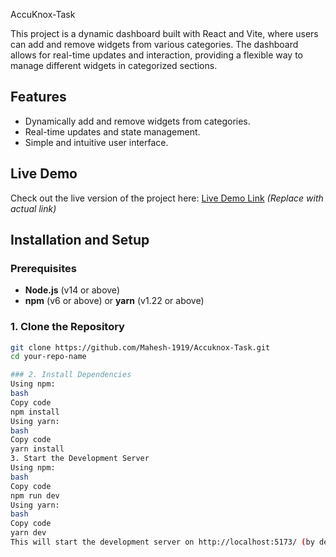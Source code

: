 AccuKnox-Task


This project is a dynamic dashboard built with React and Vite, where users can add and remove widgets from various categories. The dashboard allows for real-time updates and interaction, providing a flexible way to manage different widgets in categorized sections.

## Features

- Dynamically add and remove widgets from categories.
- Real-time updates and state management.
- Simple and intuitive user interface.

## Live Demo

Check out the live version of the project here: [Live Demo Link](#) _(Replace with actual link)_

## Installation and Setup

### Prerequisites

- **Node.js** (v14 or above)
- **npm** (v6 or above) or **yarn** (v1.22 or above)

### 1. Clone the Repository

```bash
git clone https://github.com/Mahesh-1919/Accuknox-Task.git
cd your-repo-name

### 2. Install Dependencies
Using npm:
bash
Copy code
npm install
Using yarn:
bash
Copy code
yarn install
3. Start the Development Server
Using npm:
bash
Copy code
npm run dev
Using yarn:
bash
Copy code
yarn dev
This will start the development server on http://localhost:5173/ (by default). You can now view and interact with the dashboard in your browser.

